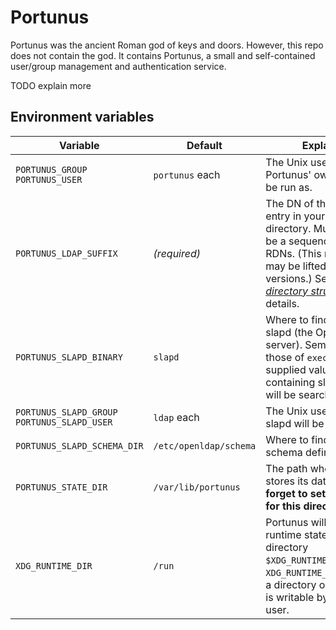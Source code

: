 # Portunus

Portunus was the ancient Roman god of keys and doors. However, this repo does not
contain the god. It contains Portunus, a small and self-contained user/group
management and authentication service.

TODO explain more

## Environment variables

| Variable | Default | Explanation |
| -------- | ------- | ----------- |
| `PORTUNUS_GROUP`<br>`PORTUNUS_USER` | `portunus` each | The Unix user/group that Portunus' own server will be run as. |
| `PORTUNUS_LDAP_SUFFIX` | *(required)* | The DN of the topmost entry in your LDAP directory. Must currently be a sequence of `dc=xxx` RDNs. (This requirement may be lifted in future versions.) See [*LDAP directory structure*](#ldap-directory-structure) for details. |
| `PORTUNUS_SLAPD_BINARY` | `slapd` | Where to find the binary of slapd (the OpenLDAP server). Semantics match those of `execvp(3)`: If the supplied value is not a path containing slashes, `$PATH` will be searched for it. |
| `PORTUNUS_SLAPD_GROUP`<br>`PORTUNUS_SLAPD_USER` | `ldap` each | The Unix user/group that slapd will be run as. |
| `PORTUNUS_SLAPD_SCHEMA_DIR` | `/etc/openldap/schema` | Where to find OpenLDAP's schema definitions. |
| `PORTUNUS_STATE_DIR` | `/var/lib/portunus` | The path where Portunus stores its database. **Do not forget to set up a backup for this directory.** |
| `XDG_RUNTIME_DIR` | `/run` | Portunus will store all runtime state in the directory `$XDG_RUNTIME_DIR/portunus`. `XDG_RUNTIME_DIR` should be a directory on a tmpfs that is writable by the current user. |
